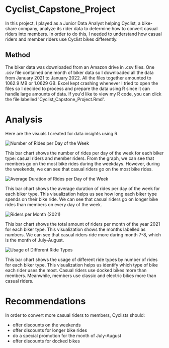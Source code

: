 # Cyclist_Capstone_Project

In this project, I played as a Junior Data Analyst helping Cyclist, a bike-share company, analyze its rider data to determine how to convert casual riders into members. In order to do this, I needed to understand how casual riders and member riders use Cyclist bikes differently. 

## Method 
The biker data was downloaded from an Amazon drive in .csv files. One .csv file contained one month of biker data so I downloaded all the data from January 2021 to January 2022. All the files together amounted to 1062.9 MB or 1.0629 GB. Excel kept crashing whenever I tried to open the files so I decided to process and prepare the data using R since it can handle large amounts of data. If you'd like to view my R code, you can click the file labelled 'Cyclist_Capstone_Project.Rmd'.

# Analysis 
Here are the visuals I created for data insights using R.

![Number of Rides per Day of the Week](https://user-images.githubusercontent.com/100651280/157783400-43d07fa9-1fc7-4ec0-852a-df5c92b04d13.png)

This bar chart shows the number of rides per day of the week for each biker type: casual riders and member riders. From the graph, we can see that members go on the most bike rides during the weekdays. However, during the weekends, we can see that casual riders go on the most bike rides. 


![Average Duration of Rides per Day of the Week](https://user-images.githubusercontent.com/100651280/157992176-b382cbb7-25d6-4045-b357-01d8d226c147.png)

This bar chart shows the average duration of rides per day of the week for each biker type. This visualization helps us see how long each biker type spends on their bike ride. We can see that casual riders go on longer bike rides than members on every day of the week.


![Riders per Month (2021)](https://user-images.githubusercontent.com/100651280/158102549-d1a1fec4-c065-4b9d-b3c4-a375451841c1.png)

This bar chart shows the total amount of riders per month of the year 2021 for each biker type. This visualization shows the months labelled as numbers. We can see that casual riders ride more during month 7-8, which is the month of July-August.


![Usage of Different Ride Types](https://user-images.githubusercontent.com/100651280/157993363-364c73fa-5c60-49a9-8601-880396c311f4.png)

This bar chart shows the usage of different ride types by number of rides for each biker type. This visualization helps us identify which type of bike each rider uses the most. Casual riders use docked bikes more than members. Meanwhile, members use classic and electric bikes more than casual riders. 

# Recommendations
In order to convert more casual riders to members, Cyclists should:
* offer discounts on the weekends
* offer discounts for longer bike rides
* do a special promotion for the month of July-August
* offer discounts for docked bikes 
